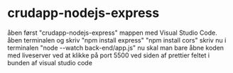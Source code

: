 # crudapp-nodejs-express
åben først "crudapp-nodejs-express" mappen med Visual Studio Code.
åben terminalen og skriv "npm install express" "npm install cors" 
skriv nu i terminalen "node --watch back-end/app.js"
nu skal man bare åbne koden med liveserver ved at klikke på port 5500 ved siden af prettier feltet i bunden af visual studio code
